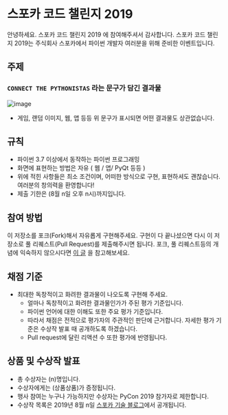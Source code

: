 # 스포카 코드 챌린지 2019

안녕하세요. 스포카 코드 챌린지 2019 에 참여해주셔서 감사합니다. 스포카 코드 챌린지 2019는 주식회사 스포카에서 파이썬 개발자 여러분을 위해 준비한 이벤트입니다.

## 주제

### `CONNECT THE PYTHONISTAS` 라는 문구가 담긴 결과물
  ![image](https://user-images.githubusercontent.com/22957868/61261228-18023980-a7bc-11e9-8c61-3fb684179e2d.png)
* 게임, 랜덤 이미지, 웹, 앱 등등 위 문구가 표시되면 어떤 결과물도 상관없습니다.

## 규칙

* 파이썬 3.7 이상에서 동작하는 파이썬 프로그래밍
* 화면에 표현하는 방법은 자유 ( 웹 / 앱/ PyQt 등등 )
* 위에 적힌 사항들은 최소 조건이며, 어떠한 방식으로 구현, 표현하셔도 괜찮습니다. 여러분의 창의력을 환영합니다!
* 제출 기한은 (8월 n일 오후 n시)까지입니다.

## 참여 방법

이 저장소를 포크(Fork)해서 자유롭게 구현해주세요. 구현이 다 끝나셨으면 다시 이 저장소로 풀 리퀘스트(Pull Request)를 제출해주시면 됩니다. 포크, 풀 리퀘스트등의 개념에 익숙하지 않으시다면 [이 글][1] 을 참고해보세요.

## 채점 기준

* 최대한 독창적이고 화려한 결과물이 나오도록 구현해 주세요.
   * 얼마나 독창적이고 화려한 결과물인가가 주된 평가 기준입니다.
   * 파이썬 언어에 대한 이해도 또한 주요 평가 기준입니다.
   * 따라서 채점은 전적으로 평가자의 주관적인 판단에 근거합니다. 자세한 평가 기준은 수상작 발표 때 공개하도록 하겠습니다.
   * Pull request에 달린 리액션 수 또한 평가에 반영됩니다.


## 상품 및 수상작 발표

* 총 수상자는 (n)명입니다.
* 수상자에게는 (상품상품)가 증정됩니다.
* 행사 참여는 누구나 가능하지만 수상자는 PyCon 2019 참가자로 제한합니다.
* 수상작 목록은 2019년 8월 n일 [스포카 기술 블로그][2]에서 공개됩니다.


[1]: https://help.github.com/articles/using-pull-requests/
[2]: https://spoqa.github.io/
